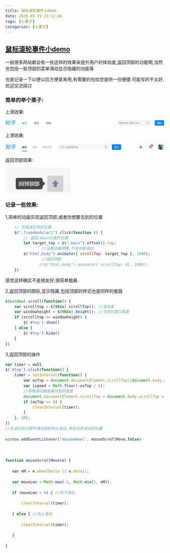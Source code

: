 ```yaml
---
title: 鼠标滚轮事件小demo
date: 2020-09-29 23:12:46
tags: [小栗子]
categories: [小栗子]
---
```


## [鼠标滚轮事件小demo](https://www.cnblogs.com/MrXXD/p/13298188.html)

一般很多网站都会有一些这样的效果来提升用户的体验度,返回顶部的功能啊,当然也包括一些顶部的菜单滑动显示隐藏的功能等

也是记录一下以便以后方便拿来用,有需要的也给您提供一份便捷.可能写的不太好,欢迎交流探讨

 

### 简单的举个栗子:

上滑效果:

![img](/img/2021/1809041-20200714110315176-1377970511.png)

上滑效果:

![img](/img/2021/1809041-20200714110321236-684601970.jpg)

返回顶部效果:

![img](/img/2021/1809041-20200714110222524-536348246.png)

 

### 记录一些效果:

1,简单的动画实现返回顶部,或者你想要去到的位置



```js
    // 页面返回响应位置
    $(".fixedmodular1").click(function () {
        // 返回.main元素的位置
        let target_top = $(".main").offset().top;
                //设置动画效果,不会中断滚动
        $("html,body").animate({ scrollTop: target_top }, 1000);
                //返回顶部
               //$("html,body").animate({ scrollTop: 0}, 1000);
    })        
```



感觉这样确实不是很友好,很简单粗暴.

2,返回顶部的图标,显示隐藏,包括顶部的样式也是同样的套路



```js
$(window).scroll(function() {
    var scrolltop = $(this).scrollTop(); //滚动条
    var windowheight = $(this).height(); //可视化窗口高度
    if (scrolltop >= windowheight) {
        $('#top').show()
    } else {
        $('#top').hide()
    }
})
```



3,返回顶部的操作



```js
var timer = null
$('#top').click(function() {
    timer = setInterval(function() {
        var osTop = document.documentElement.scrollTop||document.body.scrollTop;
        var ispeed = Math.floor(-osTop / 6);
        //获取滚动条距离顶部的高度
        document.documentElement.scrollTop = document.body.scrollTop = osTop + ispeed;
        if (osTop == 0) {
            clearInterval(timer);
        }
    }, 30);
})
//在滚动的过程中滑动鼠标中止滚动,停到当前滚动的位置

window.addEventListener('mousewheel', mouseScrollMove,false)



function mouseScrollMove(e) {

   var eM = e.wheelDelta || e.detail;

   var moveLen = Math.max(-1, Math.min(1, eM));

   if (moveLen < 0) { //向下滚动

       clearInterval(timer);

   } else { //向上滚动

       clearInterval(timer);

   }

}
```



 